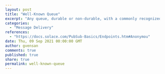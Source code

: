 ```yaml
---
layout: post
title: "Well-Known Queue"
excerpt: "Any queue, durable or non-durable, with a commonly recognized name is a well-known queue. The well-known queue name is specified by the application rather than being generated by the API."
categories:
  - "Message Delivery"
references:
  - "https://docs.solace.com/PubSub-Basics/Endpoints.htm#Anonymou"
date: Thu, 09 Sep 2021 00:00:00 GMT
author: gvensan
comments: true
published: true
share: true
permalink: well-known-queue
---
```


